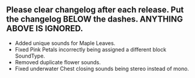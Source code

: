 Please clear changelog after each release.
Put the changelog BELOW the dashes. ANYTHING ABOVE IS IGNORED.
-----------------
- Added unique sounds for Maple Leaves.
- Fixed Pink Petals incorrectly being assigned a different block SoundType.
- Removed duplicate flower sounds.
- Fixed underwater Chest closing sounds being stereo instead of mono.
